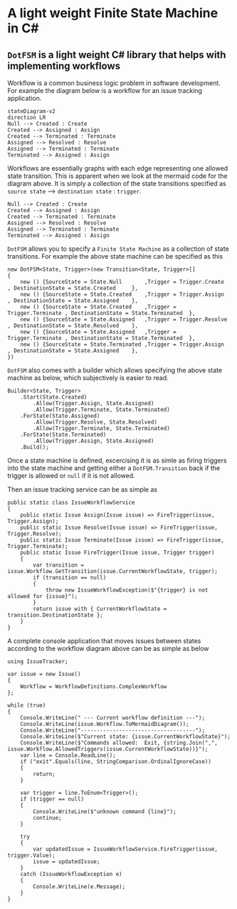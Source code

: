 ﻿# A light weight Finite State Machine in C#
## `DotFSM` is a light weight C# library that helps with implementing workflows

Workflow is a common business logic problem in software development. For example the diagram below is a workflow for an issue tracking application.
```mermaid
stateDiagram-v2
direction LR
Null --> Created : Create
Created --> Assigned : Assign
Created --> Terminated : Terminate
Assigned --> Resolved : Resolve
Assigned --> Terminated : Terminate
Terminated --> Assigned : Assign
```

Workflows are essentially graphs with each edge representing one allowed state transition. This is apparent when we look at the mermaid code for the diagram above. It is simply a collection of the state transitions specified as `source state` --> `destination state` : `trigger`. 
```
Null --> Created : Create
Created --> Assigned : Assign
Created --> Terminated : Terminate
Assigned --> Resolved : Resolve
Assigned --> Terminated : Terminate
Terminated --> Assigned : Assign
```

`DotFSM` allows you to specify a `Finite State Machine` as a collection of state transitions. For example the above state machine can be specified as this
```
new DotFSM<State, Trigger>(new Transition<State, Trigger>[]
{
    new () {SourceState = State.Null       ,Trigger = Trigger.Create    , DestinationState = State.Created     },
    new () {SourceState = State.Created    ,Trigger = Trigger.Assign    , DestinationState = State.Assigned    },
    new () {SourceState = State.Created    ,Trigger = Trigger.Terminate , DestinationState = State.Terminated  },
    new () {SourceState = State.Assigned   ,Trigger = Trigger.Resolve   , DestinationState = State.Resolved    },
    new () {SourceState = State.Assigned   ,Trigger = Trigger.Terminate , DestinationState = State.Terminated  },
    new () {SourceState = State.Terminated ,Trigger = Trigger.Assign    , DestinationState = State.Assigned    },
})
```

`DotFSM` also comes with a builder which allows specifying the above state machine as below, which subjectively is easier to read.
```
Builder<State, Trigger>
    .Start(State.Created)
        .Allow(Trigger.Assign, State.Assigned)
        .Allow(Trigger.Terminate, State.Terminated)
    .ForState(State.Assigned)
        .Allow(Trigger.Resolve, State.Resolved)
        .Allow(Trigger.Terminate, State.Terminated)
    .ForState(State.Terminated)
        .Allow(Trigger.Assign, State.Assigned)
    .Build();
```

Once a state machine is defined, excercising it is as simle as firing triggers into the state machine and getting either a `DotFSM.Transition` back if the trigger is allowed or `null` if it is not allowed.

Then an issue tracking service can be as simple as
```
public static class IssueWorkflowService
{
    public static Issue Assign(Issue issue) => FireTrigger(issue, Trigger.Assign);
    public static Issue Resolve(Issue issue) => FireTrigger(issue, Trigger.Resolve);
    public static Issue Terminate(Issue issue) => FireTrigger(issue, Trigger.Terminate);
    public static Issue FireTrigger(Issue issue, Trigger trigger)
    {
        var transition = issue.Workflow.GetTransition(issue.CurrentWorkflowState, trigger);
        if (transition == null)
        {
            throw new IssueWorkflowException($"{trigger} is not allowed for {issue}");
        }
        return issue with { CurrentWorkflowState = transition.DestinationState };
    }
}
```

A complete console application that moves issues between states according to the workflow diagram above can be as simple as below
```
using IssueTracker;

var issue = new Issue()
{
    Workflow = WorkflowDefinitions.ComplexWorkflow
};

while (true) 
{
    Console.WriteLine(" --- Current workflow definition ---");
    Console.WriteLine(issue.Workflow.ToMermaidDiagram());
    Console.WriteLine("------------------------------------");
    Console.WriteLine($"Current state: {issue.CurrentWorkflowState}");
    Console.WriteLine($"Commands allowed:  Exit, {string.Join(",", issue.Workflow.AllowedTriggers(issue.CurrentWorkflowState))}");
    var line = Console.ReadLine();
    if ("exit".Equals(line, StringComparison.OrdinalIgnoreCase))
    {
        return;
    }

    var trigger = line.ToEnum<Trigger>();
    if (trigger == null) 
    {
        Console.WriteLine($"unknown command {line}");
        continue;
    }

    try
    {
        var updatedIssue = IssueWorkflowService.FireTrigger(issue, trigger.Value);
        issue = updatedIssue;
    }
    catch (IssueWorkflowException e)
    {
        Console.WriteLine(e.Message);
    }
}
```

